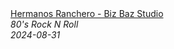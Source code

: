 <!--2024-08-31 03:00:45-->
<div class="yb">
  <a class="nodecor" href="/posts.html?rok/hermanos_ranchero_-_biz_baz_studio">
    <img class="preview" data-videoid="yUHIQWHI4UM" src="https://i2.ytimg.com/vi/yUHIQWHI4UM/hqdefault.jpg" align="middle" alt="">
  </a>
  <div class="inlbl text">
    <a class="nodecor" href="/posts.html?rok/hermanos_ranchero_-_biz_baz_studio">Hermanos Ranchero - Biz Baz Studio</a><br>
    <i class="smaller2">80's Rock N Roll</i><br>
    <i class="smaller3">2024-08-31</i>
  </div>
</div>
